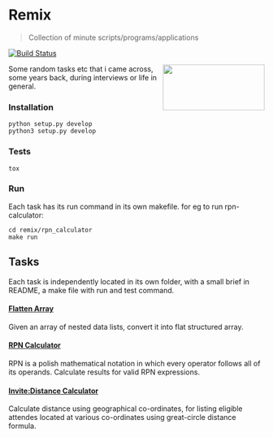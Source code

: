 # Remix
> Collection of minute scripts/programs/applications

[![Build Status](https://api.travis-ci.org/samar-agrawal/remix.svg?branch=master)](https://travis-ci.com/samar-agrawal/remix)

<img align="right"  width=200 height=90  src="http://enstino.com/images/remix.png">

Some random tasks etc that i came across, some years back, during interviews or life in general.

### Installation
```
python setup.py develop
python3 setup.py develop
```

### Tests
```
tox
```

### Run
Each task has its run command in its own makefile. for eg to run rpn-calculator:

```
cd remix/rpn_calculator
make run
```

## Tasks
Each task is independently located in its own folder, with a small brief in README, a make file with run and test command.

#### [Flatten Array](https://github.com/samar-agrawal/remix/blob/master/remix/flatten_array)
Given an array of nested data lists, convert it into flat structured array.

#### [RPN Calculator](https://github.com/samar-agrawal/remix/blob/master/remix/rpn_calculator)
RPN is a polish mathematical notation in which every operator follows all of its operands. Calculate results for valid RPN expressions.

#### [Invite:Distance Calculator](https://github.com/samar-agrawal/remix/tree/master/remix/invite)
Calculate distance using geographical co-ordinates, for listing eligible attendes located at various co-ordinates using great-circle distance formula.
